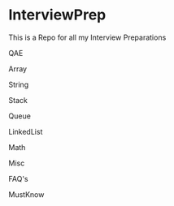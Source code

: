 # InterviewPrep

This is a Repo for all my Interview Preparations


QAE

Array

String

Stack

Queue

LinkedList

Math

Misc

FAQ's

MustKnow
